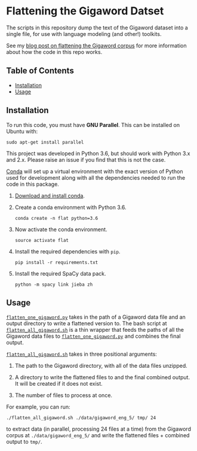 # Flattening the Gigaword Datset

The scripts in this repository dump the text of the Gigaword dataset into a single file, for use 
with language modeling (and other!) toolkits.

See my [blog post on flattening the Gigaword corpus](https://blog.nelsonliu.me/2017/09/23/flattening-the-gigaword-corpus/) for 
more information about how the code in this repo works.

## Table of Contents

- [Installation](#installation)
- [Usage](#usage)

## Installation

To run this code, you must have **GNU Parallel**. This can be installed on Ubuntu with:

```
sudo apt-get install parallel
```

This project was developed in Python 3.6, but should work with Python 3.x and 2.x.
Please raise an issue if you find that this is not the case.

[Conda](https://conda.io/) will set up a virtual environment with the exact
version of Python used for development along with all the dependencies
needed to run the code in this package.

1.  [Download and install conda](https://conda.io/docs/download.html).

2.  Create a conda environment with Python 3.6.

    ```
    conda create -n flat python=3.6
    ```

3.  Now activate the conda environment.

    ```
    source activate flat
    ```

4.  Install the required dependencies with `pip`.

    ```
    pip install -r requirements.txt
    ```

5.  Install the required SpaCy data pack.
    ```
    python -m spacy link jieba zh
    ```
    
## Usage

[`flatten_one_gigaword.py`](./flatten_one_gigaword.py) takes in the path of a Gigaword data file
and an output directory to write a flattened version to. The bash script at 
[`flatten_all_gigaword.sh`](./flatten_all_gigaword.sh) is a thin wrapper that feeds the paths of all the
Gigaword data files to [`flatten_one_gigaword.py`](./flatten_one_gigaword.py) and combines the final output.

[`flatten_all_gigaword.sh`](./flatten_all_gigaword.sh) takes in three positional arguments:

1.  The path to the Gigaword directory, with all of the data files unzipped.

2.  A directory to write the flattened files to and the final combined output. 
    It will be created if it does not exist.

3. The number of files to process at once.

For example, you can run:

```
./flatten_all_gigaword.sh ./data/gigaword_eng_5/ tmp/ 24
```

to extract data (in parallel, processing 24 files at a time) from the Gigaword corpus 
at `./data/gigaword_eng_5/` and write the flattened files + combined output to `tmp/`. 
